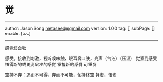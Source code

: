 # 觉
---
author: Jason Song <metaseed@gmail.com>
version: 1.0.0
tag: []
subPage: []
enable: [toc]

---
感觉悟会验

感受，接收到刺激，视听嗅味触，眼耳鼻口肤，光声（气液）（压温）
觉察到感受
悟得新的或更高层次的感觉
掌握新的感觉
可重复

空持不弃：追而不可得，弃而不可能，恒持终空
持虚，悟虚
